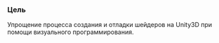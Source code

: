 ### Цель 
Упрощение процесса создания и отладки шейдеров на Unity3D при помощи визуального программирования.